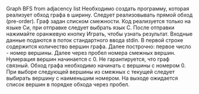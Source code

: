 Graph BFS from adjacency list
Необходимо создать программу, которая реализует обход графа в ширину. Следует реализовывать
прямой обход (pre-order). Граф задан списком смежности.
Код реализуется только на языке Си, при отправке следует выбрать язык С. После отправки нажимайте оранжевую кнопку Играть, чтобы узнать результат.
Входные данные подаются в поток стандартного ввода stdin. В первой строке содержится количество вершин графа. Далее построчно: первое число - номер вершины. Далее через пробел номера смежных вершин.
Нумерация вершин начинается с 0. Не гарантируется, что граф связный. Обход графа необходимо начинать с вершины с номером 0.
При выборе следующей вершины из смежных с текущей следует выбирать вершину с наименьшим номером.
На выходе ожидается список вершин в порядке обхода через пробел.

